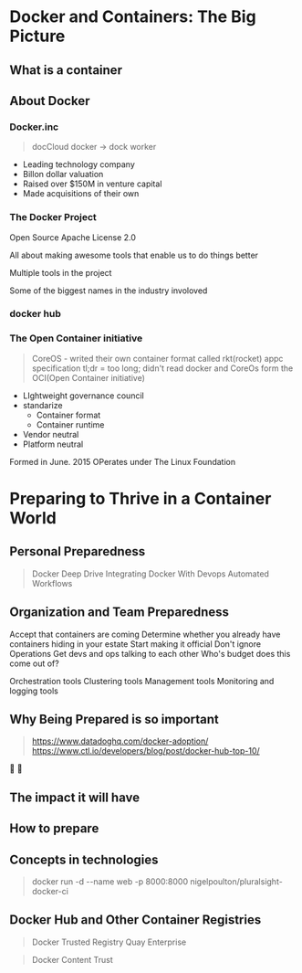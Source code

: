 # Docker and Containers: The Big Picture

## What is a container

## About Docker


### Docker.inc

> docCloud
> docker -> dock worker


+ Leading technology company
+ Billon dollar valuation
+ Raised over $150M in venture capital
+ Made acquisitions of their own

### The Docker Project

Open Source
Apache License 2.0

All about making awesome tools that enable us to do things better

Multiple tools in the project

Some of the biggest names in the industry involoved

### docker hub

### The Open Container initiative

> CoreOS - writed their own container format called rkt(rocket) appc specification
> tl;dr = too long; didn't read
> docker and CoreOs form the OCI(Open Container initiative)

+ LIghtweight governance council
+ standarize
  + Container format
  + Container runtime
+ Vendor neutral
+ Platform neutral

Formed in June. 2015
OPerates under The Linux Foundation


# Preparing to Thrive in a Container World
## Personal Preparedness

> Docker Deep Drive
> Integrating Docker With Devops Automated Workflows


## Organization and Team Preparedness

Accept that containers are coming
Determine whether you already have containers hiding in your estate
Start making it official
Don't ignore Operations
Get devs and ops talking to each other
Who's budget does this come out of?

Orchestration tools
Clustering tools
Management tools
Monitoring and logging tools


## Why Being Prepared is so important

> https://www.datadoghq.com/docker-adoption/
> https://www.ctl.io/developers/blog/post/docker-hub-top-10/





## The impact it will have

## How to prepare

## Concepts in technologies

> docker run -d --name web -p 8000:8000 nigelpoulton/pluralsight-docker-ci

## Docker Hub and Other Container Registries

> Docker Trusted Registry
> Quay Enterprise

> Docker Content Trust


